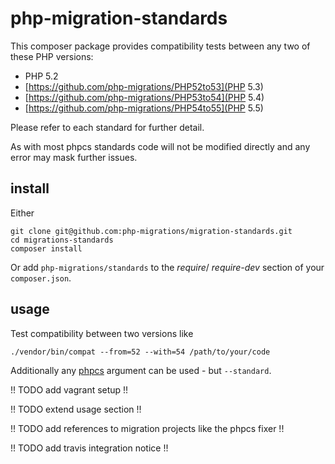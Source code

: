 php-migration-standards
=======================

This composer package provides compatibility tests between any two of these PHP versions:
* PHP 5.2
* [https://github.com/php-migrations/PHP52to53](PHP 5.3)
* [https://github.com/php-migrations/PHP53to54](PHP 5.4)
* [https://github.com/php-migrations/PHP54to55](PHP 5.5)

Please refer to each standard for further detail.

As with most phpcs standards code will not be modified directly and any error may mask further issues.

install
-------

Either

```
git clone git@github.com:php-migrations/migration-standards.git
cd migrations-standards
composer install
```

Or add `php-migrations/standards` to the _require_/ _require-dev_ section of your `composer.json`.

usage
-----

Test compatibility between two versions like

```
./vendor/bin/compat --from=52 --with=54 /path/to/your/code
```

Additionally any [phpcs](http://pear.php.net/manual/en/package.php.php-codesniffer.usage.php) argument can be used - but `--standard`.

!! TODO add vagrant setup !!

!! TODO extend usage section !!

!! TODO add references to migration projects like the phpcs fixer !!

!! TODO add travis integration notice !!
